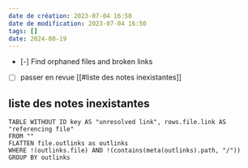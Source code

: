 ```yaml
---
date de création: 2023-07-04 16:50
date de modification: 2023-07-04 16:50
tags: []
date: 2024-08-19
---
```

- [-] Find orphaned files and broken links
- [ ] passer en revue [[#liste des notes inexistantes]]
## liste des notes inexistantes
```dataview
TABLE WITHOUT ID key AS "unresolved link", rows.file.link AS "referencing file"
FROM ""
FLATTEN file.outlinks as outlinks
WHERE !(outlinks.file) AND !(contains(meta(outlinks).path, "/"))
GROUP BY outlinks
```